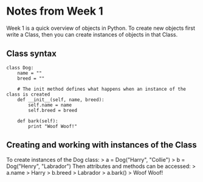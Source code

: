 # Notes from Week 1
Week 1 is a quick overview of objects in Python.
To create new objects first write a Class, then you can create instances of objects in that Class.
## Class syntax
    class Dog:
        name = ""
        breed = ""
        
        # The init method defines what happens when an instance of the class is created
        def __init__(self, name, breed):
            self.name = name
            self.breed = breed
        
        def bark(self):
            print "Woof Woof!"

## Creating and working with instances of the Class

To create instances of the Dog class:
    > a = Dog("Harry", "Collie")
    > b = Dog("Henry", "Labrador")
Then attributes and methods can be accessed:
    > a.name
    > Harry
    > b.breed
    > Labrador
    > a.bark()
    > Woof Woof!
